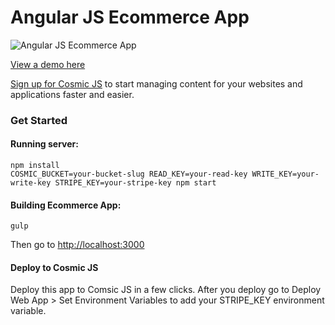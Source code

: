 # Angular JS Ecommerce App
![Angular JS Ecommerce App](https://cosmicjs.com/uploads/dad37ae0-4ab8-11e7-a953-452321056c59-angular-js-ecommerce-app.png)

[View a demo here](http://ecommerce.cosmicapp.co/)

[Sign up for Cosmic JS](https://cosmicjs.com/) to start managing content for your websites and applications faster and easier.
### Get Started


#### Running server:
```
npm install
COSMIC_BUCKET=your-bucket-slug READ_KEY=your-read-key WRITE_KEY=your-write-key STRIPE_KEY=your-stripe-key npm start
```

#### Building Ecommerce App:
```
gulp
```
Then go to [http://localhost:3000](http://localhost:3000)

#### Deploy to Cosmic JS
Deploy this app to Comsic JS in a few clicks.  After you deploy go to Deploy Web App > Set Environment Variables to add your STRIPE_KEY environment variable.
